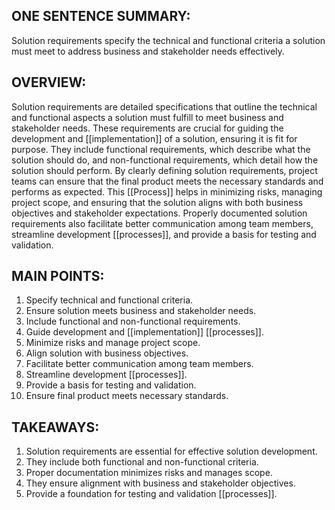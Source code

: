 ## ONE SENTENCE SUMMARY:
Solution requirements specify the technical and functional criteria a solution must meet to address business and stakeholder needs effectively.

## OVERVIEW:
Solution requirements are detailed specifications that outline the technical and functional aspects a solution must fulfill to meet business and stakeholder needs. These requirements are crucial for guiding the development and [[implementation]] of a solution, ensuring it is fit for purpose. They include functional requirements, which describe what the solution should do, and non-functional requirements, which detail how the solution should perform. By clearly defining solution requirements, project teams can ensure that the final product meets the necessary standards and performs as expected. This [[Process]] helps in minimizing risks, managing project scope, and ensuring that the solution aligns with both business objectives and stakeholder expectations. Properly documented solution requirements also facilitate better communication among team members, streamline development [[processes]], and provide a basis for testing and validation.

## MAIN POINTS:
1. Specify technical and functional criteria.
2. Ensure solution meets business and stakeholder needs.
3. Include functional and non-functional requirements.
4. Guide development and [[implementation]] [[processes]].
5. Minimize risks and manage project scope.
6. Align solution with business objectives.
7. Facilitate better communication among team members.
8. Streamline development [[processes]].
9. Provide a basis for testing and validation.
10. Ensure final product meets necessary standards.

## TAKEAWAYS:
1. Solution requirements are essential for effective solution development.
2. They include both functional and non-functional criteria.
3. Proper documentation minimizes risks and manages scope.
4. They ensure alignment with business and stakeholder objectives.
5. Provide a foundation for testing and validation [[processes]].